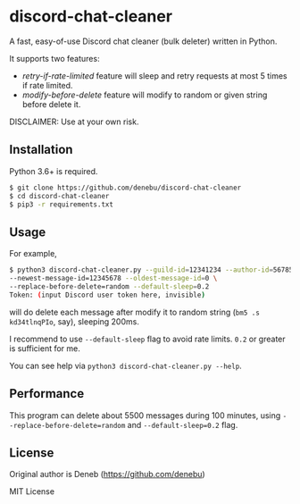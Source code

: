 # discord-chat-cleaner
A fast, easy-of-use Discord chat cleaner (bulk deleter) written in Python.

It supports two features:
 - *retry-if-rate-limited* feature will sleep and retry requests at most 5 times if rate limited. 
 - *modify-before-delete* feature will modify to random or given string before delete it.

DISCLAIMER: Use at your own risk.

## Installation
Python 3.6+ is required.

```bash
$ git clone https://github.com/denebu/discord-chat-cleaner
$ cd discord-chat-cleaner
$ pip3 -r requirements.txt
```

## Usage
For example,

```bash
$ python3 discord-chat-cleaner.py --guild-id=12341234 --author-id=56785678 \
--newest-message-id=12345678 --oldest-message-id=0 \
--replace-before-delete=random --default-sleep=0.2
Token: (input Discord user token here, invisible)
```

will do delete each message after modify it to random string (`bm5 .s kd34tlnqPIo`, say), sleeping 200ms.

I recommend to use `--default-sleep` flag to avoid rate limits. `0.2` or greater is sufficient for me.

You can see help via `python3 discord-chat-cleaner.py --help`.

## Performance
This program can delete about 5500 messages during 100 minutes,
 using `--replace-before-delete=random` and `--default-sleep=0.2` flag.

## License
Original author is Deneb (https://github.com/denebu)

MIT License
